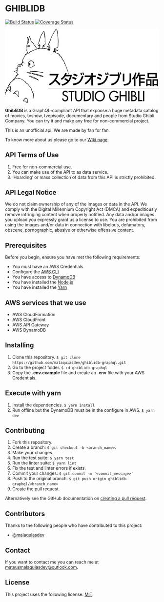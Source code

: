 # GHIBLIDB

[![Build Status](https://travis-ci.com/malaquiasdev/ghiblidb-graphql.svg?branch=master)](https://travis-ci.com/malaquiasdev/ghiblidb-graphql)
[![Coverage Status](https://coveralls.io/repos/github/malaquiasdev/ghiblidb-graphql/badge.svg?branch=master)](https://coveralls.io/github/malaquiasdev/ghiblidb-graphql?branch=master)

<p align="left">
  <img width="832" height="auto" src=".github/logo.png"/>
</p>

**GhibliDB** is a GraphQL-compliant API that expoose a huge metadata catalog of  movies, tvshow, tvepisode, documentary and people from Studio Ghibli Company. You can try it and make any free for non-commercial project.

This is an unofficial api. We are made by fan for fan.

To know more about us please go to our [Wiki page](https://github.com/malaquiasdev/ghiblidb-graphql/wiki).

## API Terms of Use

1. Free for non-commercial use.
2. You can make use of the API to as data service.
3. ‘Hoarding’ or mass collection of data from this API is strictly prohibited.

## API Legal Notice

We do not claim ownership of any of the images or data in the API. We comply with the Digital Millennium Copyright Act (DMCA) and expeditiously remove infringing content when properly notified. Any data and/or images you upload you expressly grant us a license to use. You are prohibited from using the images and/or data in connection with libelous, defamatory, obscene, pornographic, abusive or otherwise offensive content.

## Prerequisites

Before you begin, ensure you have met the following requirements:

- You must have an AWS Credentials
- Configure the [AWS CLI](https://aws.amazon.com/pt/cli/)
- You have access to [DynamoDB](https://aws.amazon.com/pt/dynamodb/)
- You have installed the [Node.js](https://nodejs.org/en/)
- You have installed the [Yarn](https://yarnpkg.com/getting-started/install)
## AWS services that we use

- AWS CloudFormation
- AWS CloudFront
- AWS API Gateway
- AWS DynamoDB

## Installing
1. Clone this repository. `$ git clone https://github.com/malaquiasdev/ghiblidb-graphql.git`
2. Go to the project folder. `$ cd ghiblidb-graphql`
3. Copy the **.env.example** file and create an **.env** file with your AWS Credentials.

## Execute with yarn
1. Install the dependencies. `$ yarn install`
2. Run offline but the DynamoDB must be in the configure in AWS. `$ yarn dev`

## Contributing

1. Fork this repository.
2. Create a branch: `$ git checkout -b <branch_name>`.
3. Make your changes.
4. Run the test suite: `$ yarn test`
5. Run the linter suite: `$ yarn lint`
6. Fix the test and linter errors if exists.
7. Commit your changes: `$ git commit -m '<commit_message>'`
8. Push to the original branch: `$ git push origin ghiblidb-graphql/<branch_name>`
9. Create the pull request.

Alternatively see the GitHub documentation on [creating a pull request](https://help.github.com/en/github/collaborating-with-issues-and-pull-requests/creating-a-pull-request).

## Contributors

Thanks to the following people who have contributed to this project:

- [@malaquiasdev](https://github.com/malaquiasdev)

## Contact

If you want to contact me you can reach me at <mateusmalaquiasdev@outlook.com>.

## License

This project uses the following license: [MIT](https://github.com/malaquiasdev/ghiblidb-graphql/blob/master/LICENSE).
